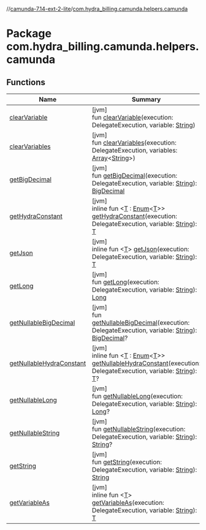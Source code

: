 //[camunda-7.14-ext-2-lite](../../index.md)/[com.hydra_billing.camunda.helpers.camunda](index.md)

# Package com.hydra_billing.camunda.helpers.camunda

## Functions

| Name | Summary |
|---|---|
| [clearVariable](clear-variable.md) | [jvm]<br>fun [clearVariable](clear-variable.md)(execution: DelegateExecution, variable: [String](https://kotlinlang.org/api/latest/jvm/stdlib/kotlin/-string/index.html)) |
| [clearVariables](clear-variables.md) | [jvm]<br>fun [clearVariables](clear-variables.md)(execution: DelegateExecution, variables: [Array](https://kotlinlang.org/api/latest/jvm/stdlib/kotlin/-array/index.html)<[String](https://kotlinlang.org/api/latest/jvm/stdlib/kotlin/-string/index.html)>) |
| [getBigDecimal](get-big-decimal.md) | [jvm]<br>fun [getBigDecimal](get-big-decimal.md)(execution: DelegateExecution, variable: [String](https://kotlinlang.org/api/latest/jvm/stdlib/kotlin/-string/index.html)): [BigDecimal](https://docs.oracle.com/javase/8/docs/api/java/math/BigDecimal.html) |
| [getHydraConstant](get-hydra-constant.md) | [jvm]<br>inline fun <[T](get-hydra-constant.md) : [Enum](https://kotlinlang.org/api/latest/jvm/stdlib/kotlin/-enum/index.html)<[T](get-hydra-constant.md)>> [getHydraConstant](get-hydra-constant.md)(execution: DelegateExecution, variable: [String](https://kotlinlang.org/api/latest/jvm/stdlib/kotlin/-string/index.html)): [T](get-hydra-constant.md) |
| [getJson](get-json.md) | [jvm]<br>inline fun <[T](get-json.md)> [getJson](get-json.md)(execution: DelegateExecution, variable: [String](https://kotlinlang.org/api/latest/jvm/stdlib/kotlin/-string/index.html)): [T](get-json.md) |
| [getLong](get-long.md) | [jvm]<br>fun [getLong](get-long.md)(execution: DelegateExecution, variable: [String](https://kotlinlang.org/api/latest/jvm/stdlib/kotlin/-string/index.html)): [Long](https://kotlinlang.org/api/latest/jvm/stdlib/kotlin/-long/index.html) |
| [getNullableBigDecimal](get-nullable-big-decimal.md) | [jvm]<br>fun [getNullableBigDecimal](get-nullable-big-decimal.md)(execution: DelegateExecution, variable: [String](https://kotlinlang.org/api/latest/jvm/stdlib/kotlin/-string/index.html)): [BigDecimal](https://docs.oracle.com/javase/8/docs/api/java/math/BigDecimal.html)? |
| [getNullableHydraConstant](get-nullable-hydra-constant.md) | [jvm]<br>inline fun <[T](get-nullable-hydra-constant.md) : [Enum](https://kotlinlang.org/api/latest/jvm/stdlib/kotlin/-enum/index.html)<[T](get-nullable-hydra-constant.md)>> [getNullableHydraConstant](get-nullable-hydra-constant.md)(execution: DelegateExecution, variable: [String](https://kotlinlang.org/api/latest/jvm/stdlib/kotlin/-string/index.html)): [T](get-nullable-hydra-constant.md)? |
| [getNullableLong](get-nullable-long.md) | [jvm]<br>fun [getNullableLong](get-nullable-long.md)(execution: DelegateExecution, variable: [String](https://kotlinlang.org/api/latest/jvm/stdlib/kotlin/-string/index.html)): [Long](https://kotlinlang.org/api/latest/jvm/stdlib/kotlin/-long/index.html)? |
| [getNullableString](get-nullable-string.md) | [jvm]<br>fun [getNullableString](get-nullable-string.md)(execution: DelegateExecution, variable: [String](https://kotlinlang.org/api/latest/jvm/stdlib/kotlin/-string/index.html)): [String](https://kotlinlang.org/api/latest/jvm/stdlib/kotlin/-string/index.html)? |
| [getString](get-string.md) | [jvm]<br>fun [getString](get-string.md)(execution: DelegateExecution, variable: [String](https://kotlinlang.org/api/latest/jvm/stdlib/kotlin/-string/index.html)): [String](https://kotlinlang.org/api/latest/jvm/stdlib/kotlin/-string/index.html) |
| [getVariableAs](get-variable-as.md) | [jvm]<br>inline fun <[T](get-variable-as.md)> [getVariableAs](get-variable-as.md)(execution: DelegateExecution, variable: [String](https://kotlinlang.org/api/latest/jvm/stdlib/kotlin/-string/index.html)): [T](get-variable-as.md) |
